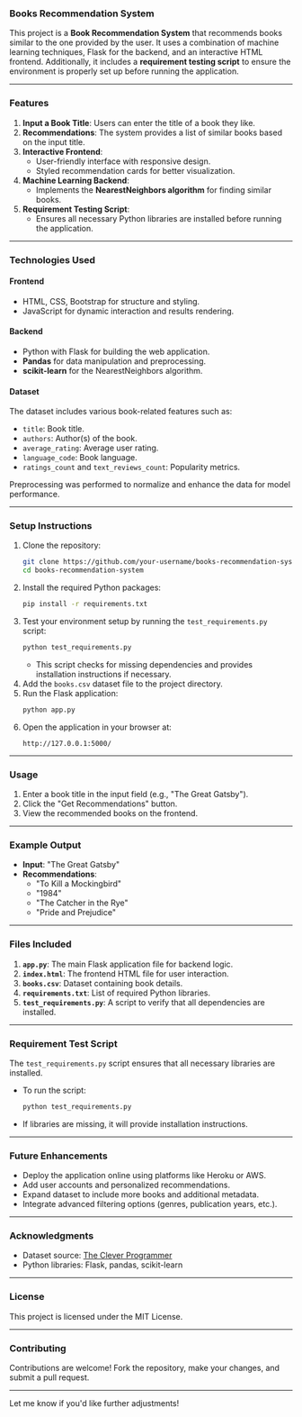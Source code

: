 ### **Books Recommendation System**  

This project is a **Book Recommendation System** that recommends books similar to the one provided by the user. It uses a combination of machine learning techniques, Flask for the backend, and an interactive HTML frontend. Additionally, it includes a **requirement testing script** to ensure the environment is properly set up before running the application.

---

### **Features**  
1. **Input a Book Title**: Users can enter the title of a book they like.  
2. **Recommendations**: The system provides a list of similar books based on the input title.  
3. **Interactive Frontend**:  
   - User-friendly interface with responsive design.  
   - Styled recommendation cards for better visualization.  
4. **Machine Learning Backend**:  
   - Implements the **NearestNeighbors algorithm** for finding similar books.  
5. **Requirement Testing Script**:  
   - Ensures all necessary Python libraries are installed before running the application.  

---

### **Technologies Used**  
#### **Frontend**  
- HTML, CSS, Bootstrap for structure and styling.  
- JavaScript for dynamic interaction and results rendering.

#### **Backend**  
- Python with Flask for building the web application.  
- **Pandas** for data manipulation and preprocessing.  
- **scikit-learn** for the NearestNeighbors algorithm.

#### **Dataset**  
The dataset includes various book-related features such as:  
- `title`: Book title.  
- `authors`: Author(s) of the book.  
- `average_rating`: Average user rating.  
- `language_code`: Book language.  
- `ratings_count` and `text_reviews_count`: Popularity metrics.  

Preprocessing was performed to normalize and enhance the data for model performance.

---

### **Setup Instructions**  
1. Clone the repository:  
   ```bash
   git clone https://github.com/your-username/books-recommendation-system.git
   cd books-recommendation-system
   ```
2. Install the required Python packages:  
   ```bash
   pip install -r requirements.txt
   ```
3. Test your environment setup by running the `test_requirements.py` script:  
   ```bash
   python test_requirements.py
   ```
   - This script checks for missing dependencies and provides installation instructions if necessary.
4. Add the `books.csv` dataset file to the project directory.  
5. Run the Flask application:  
   ```bash
   python app.py
   ```
6. Open the application in your browser at:  
   ```
   http://127.0.0.1:5000/
   ```

---

### **Usage**  
1. Enter a book title in the input field (e.g., "The Great Gatsby").  
2. Click the "Get Recommendations" button.  
3. View the recommended books on the frontend.

---

### **Example Output**  
- **Input**: "The Great Gatsby"  
- **Recommendations**:  
  - "To Kill a Mockingbird"  
  - "1984"  
  - "The Catcher in the Rye"  
  - "Pride and Prejudice"

---

### **Files Included**  
1. **`app.py`**: The main Flask application file for backend logic.  
2. **`index.html`**: The frontend HTML file for user interaction.  
3. **`books.csv`**: Dataset containing book details.  
4. **`requirements.txt`**: List of required Python libraries.  
5. **`test_requirements.py`**: A script to verify that all dependencies are installed.

---

### **Requirement Test Script**  
The `test_requirements.py` script ensures that all necessary libraries are installed.  
- To run the script:  
  ```bash
  python test_requirements.py
  ```
- If libraries are missing, it will provide installation instructions.  

---

### **Future Enhancements**  
- Deploy the application online using platforms like Heroku or AWS.  
- Add user accounts and personalized recommendations.  
- Expand dataset to include more books and additional metadata.  
- Integrate advanced filtering options (genres, publication years, etc.).  

---

### **Acknowledgments**  
- Dataset source: [The Clever Programmer](https://thecleverprogrammer.com/2023/10/30/book-recommendation-system-with-python/)  
- Python libraries: Flask, pandas, scikit-learn  

---

### **License**  
This project is licensed under the MIT License.  

---

### **Contributing**  
Contributions are welcome! Fork the repository, make your changes, and submit a pull request.  

---

Let me know if you'd like further adjustments!